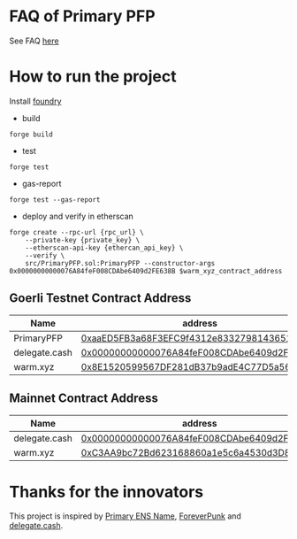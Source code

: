 # FAQ of Primary PFP
See FAQ [here](https://github.com/ForeverPFP/primary-pfp-contract/blob/main/faq.md)

# How to run the project
Install [foundry](https://book.getfoundry.sh/)

- build
```
forge build
```

- test
```
forge test 
```

- gas-report
```
forge test --gas-report
```

- deploy and verify in etherscan
```
forge create --rpc-url {rpc_url} \
    --private-key {private_key} \
    --etherscan-api-key {ethercan_api_key} \
    --verify \
    src/PrimaryPFP.sol:PrimaryPFP --constructor-args 0x00000000000076A84feF008CDAbe6409d2FE638B $warm_xyz_contract_address
```

## Goerli Testnet Contract Address

| Name | address |
| --- | --- |
| PrimaryPFP | [0xaaED5FB3a68F3EFC9f4312e83327981436519012](https://goerli.etherscan.io/address/0xaaED5FB3a68F3EFC9f4312e83327981436519012) |
| delegate.cash | [0x00000000000076A84feF008CDAbe6409d2FE638B](https://goerli.etherscan.io/address/0x00000000000076A84feF008CDAbe6409d2FE638B) |
| warm.xyz | [0x8E1520599567DF281dB37b9adE4C77D5a561eFD4](https://goerli.etherscan.io/address/0x8E1520599567DF281dB37b9adE4C77D5a561eFD4) |

## Mainnet Contract Address
| Name | address |
| --- | --- |
| delegate.cash | [0x00000000000076A84feF008CDAbe6409d2FE638B](https://goerli.etherscan.io/address/0x00000000000076A84feF008CDAbe6409d2FE638B) |
| warm.xyz | [0xC3AA9bc72Bd623168860a1e5c6a4530d3D80456c](https://goerli.etherscan.io/address/0xC3AA9bc72Bd623168860a1e5c6a4530d3D80456c) |

# Thanks for the innovators
This project is inspired by [Primary ENS Name](https://app.ens.domains/faq#what-is-a-primary-ens-name-record), [ForeverPunk](https://twitter.com/ForeverpunksCom) and [delegate.cash](https://delegate.cash).
